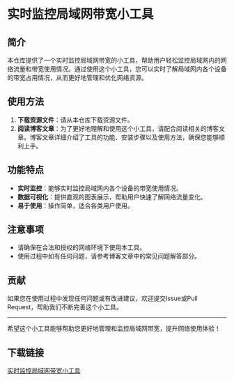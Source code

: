 # 实时监控局域网带宽小工具

## 简介

本仓库提供了一个实时监控局域网带宽的小工具，帮助用户轻松监控局域网内的网络流量和带宽使用情况。通过使用这个小工具，您可以实时了解局域网内各个设备的带宽占用情况，从而更好地管理和优化网络资源。

## 使用方法

1. **下载资源文件**：请从本仓库下载资源文件。
2. **阅读博客文章**：为了更好地理解和使用这个小工具，请配合阅读相关的博客文章。博客文章详细介绍了工具的功能、安装步骤以及使用方法，确保您能够顺利上手。

## 功能特点

- **实时监控**：能够实时监控局域网内各个设备的带宽使用情况。
- **数据可视化**：提供直观的图表展示，帮助用户快速了解网络流量变化。
- **易于使用**：操作简单，适合各类用户使用。

## 注意事项

- 请确保在合法和授权的网络环境下使用本工具。
- 使用过程中如有任何问题，请参考博客文章中的常见问题解答部分。

## 贡献

如果您在使用过程中发现任何问题或有改进建议，欢迎提交Issue或Pull Request，帮助我们不断完善这个小工具。

---

希望这个小工具能够帮助您更好地管理和监控局域网带宽，提升网络使用体验！

## 下载链接

[实时监控局域网带宽小工具](https://pan.quark.cn/s/a820f3657d7d)